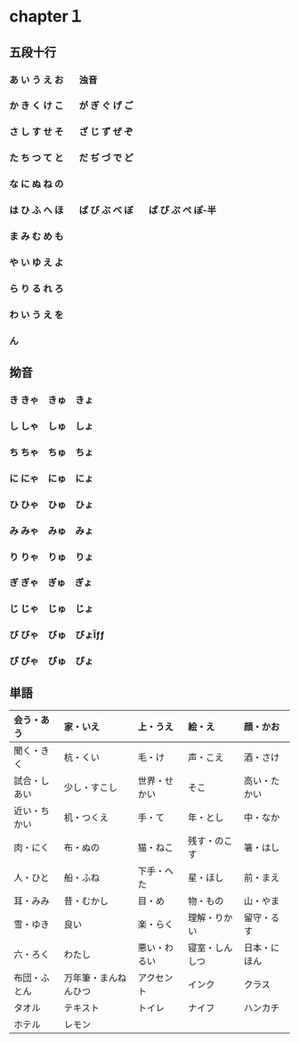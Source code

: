# chapter１

## 五段十行 

### あ い う え お      &ensp; &ensp; 浊音

### か き く け こ      &ensp; &ensp; が ぎ ぐ げ ご

### さ し す せ そ      &ensp; &ensp; ざ じ ず ぜ ぞ

### た ち つ て と      &ensp; &ensp; だ ぢ づ で ど

### な に ぬ ね の

### は ひ ふ へ ほ      &ensp; &ensp; ば び ぶ べ ぼ      &ensp; &ensp; ぱ ぴ ぷ ぺ ぽ-半

### ま み む め も

### や い ゆ え よ

### ら り る れ ろ

### わ い う え を

### ん

## 拗音

### き きゃ　きゅ　きょ

### し しゃ　しゅ　しょ

### ち ちゃ　ちゅ　ちょ

### に にゃ　にゅ　にょ

### ひ ひゃ　ひゅ　ひょ

### み みゃ　みゅ　みょ

### り りゃ　りゅ　りょ

### ぎ ぎゃ　ぎゅ　ぎょ

### じ じゃ　じゅ　じょ

### び びゃ　びゅ　びょÏƒƒ

### ぴ ぴゃ　ぴゅ　ぴょ

## 単語

| 会う・あう   | 家・いえ             | 上・うえ     | 絵・え         | 顔・かお     |
| :----------- | :------------------- | :----------- | :------------- | :----------- |
| 聞く・きく   | 杭・くい             | 毛・け       | 声・こえ       | 酒・さけ     |
| 試合・しあい | 少し・すこし         | 世界・せかい | そこ           | 高い・たかい |
| 近い・ちかい | 机・つくえ           | 手・て       | 年・とし       | 中・なか     |
| 肉・にく     | 布・ぬの             | 猫・ねこ     | 残す・のこす   | 箸・はし     |
| 人・ひと     | 船・ふね             | 下手・へた   | 星・ほし       | 前・まえ     |
| 耳・みみ     | 昔・むかし           | 目・め       | 物・もの       | 山・やま     |
| 雪・ゆき     | 良い                 | 楽・らく     | 理解・りかい   | 留守・るす   |
| 六・ろく     | わたし               | 悪い・わるい | 寝室・しんしつ | 日本・にほん |
| 布団・ふとん | 万年筆・まんねんひつ | アクセント   | インク         | クラス       |
| タオル       | テキスト             | トイレ       | ナイフ         | ハンカチ     |
| ホテル       | レモン               |              |                |              |

